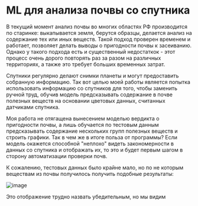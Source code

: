 # ML для анализа почвы со спутника

В текущий момент анализ почвы во многих областях РФ производится по старинке: выкапывается земля, берутся образцы, делается анализ на содержание тех или иных веществ. 
Такой подход проверен временем и работает, позволяет делать выводы о пригодности почвы к засеиванию. Однако у такого подхода есть и существенный недостаткок - этот процесс
очень дорого повторять раз за разом на различных территориях, а также это требует больших временных затрат.

Спутники регулярно делают снимки планеты и могут предоставить собранную информацию. Так вот целью моей работы является попытка использовать информацию со спутников для того, чтобы
заменить ручной труд, обучив модель предсказывать содержание в почве полезных веществ на основании цветовых данных, считанных датчиками спутника.

Моя работа не отягащена вынесением моделью вердикта о пригодности почвы, а лишь обучается по тестовым данным предсказывать содержание нескольких групп полезных веществ и строить графики.
Так в чем же в итоге польза от программы? Если модель окажется способной "неплохо" видеть закономерности в данных со спутника и отображать их, то это и будет первым шагом в сторону
автоматизации проверки почв.

К сожалению, тестовых данных было крайне мало, но по не которым веществам из почвы получилось получить подобные результаты:  

![image](https://github.com/vitbogit/university-dirt-ml/assets/61887732/e0c62a4b-a3b4-4550-a764-01133b53f277)

Это отображение трудно назвать убедительным, но мы видим    
